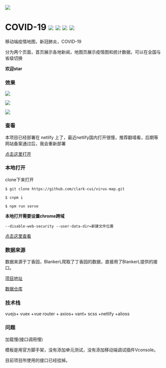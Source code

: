 ![](https://gif-clark-cui.oss-cn-beijing.aliyuncs.com/cirus-logo.png)

# **COVID-19**  ![]( https://img.shields.io/badge/license-MIT-green/)  ![](https://img.shields.io/badge/npm-v6.7.0-green)  ![](https://img.shields.io/badge/node-v11.10.0-green)  ![](https://img.shields.io/badge/release-v1.0.0-green)


移动端疫情地图，新冠肺炎，COVID-19

分为两个页面，首页展示各地新闻，地图页展示疫情图和统计数据，可以在全国与省级切换

**欢迎star**

### **效果**

<!-- 阿里云oss地址，为了减小打包体积  -->
![](https://gif-clark-cui.oss-cn-beijing.aliyuncs.com/%E5%88%87%E6%8D%A2.gif)

![](https://gif-clark-cui.oss-cn-beijing.aliyuncs.com/%E8%B7%B3%E8%BD%AC.gif)

![](https://gif-clark-cui.oss-cn-beijing.aliyuncs.com/%E5%9C%B0%E5%9B%BE.gif)




### **查看**

本项目已经部署在 netlify 上了，最近netlify国内打开很慢，推荐翻墙看，后期等网站备案通过后，我会重新部署

[点击这里打开](https://romantic-lumiere-556a23.netlify.com/)

### **本地打开**

clone下来打开
```
$ git clone https://github.com/clark-cui/virus-map.git
```
```
$ cnpm i
```
```
$ npm run serve
```

**本地打开需要设置chrome跨域**
```
--disable-web-security --user-data-dir=新建文件位置
```
[点击这里查看](https://blog.csdn.net/wangxinxin1992816/article/details/88655150)


### **数据来源**
数据来源于丁香园，BlankerL爬取了丁香园的数据，直接用了BlankerL提供的接口。

[项目地址](https://github.com/BlankerL/DXY-COVID-19-Crawler)

[数据仓库](https://github.com/BlankerL/DXY-COVID-19-Data)

### **技术栈**
vuejs+ vuex +vue router + axios+ vant+ scss +netlify +alioss
### **问题**
加载慢(接口调用慢)

模板是用官方脚手架，没有添加单元测试，没有添加移动端调试插件Vconsole。

目前项目所使用的接口已经挂掉。